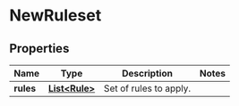 
# NewRuleset

## Properties
Name | Type | Description | Notes
------------ | ------------- | ------------- | -------------
**rules** | [**List&lt;Rule&gt;**](Rule.md) | Set of rules to apply. | 



